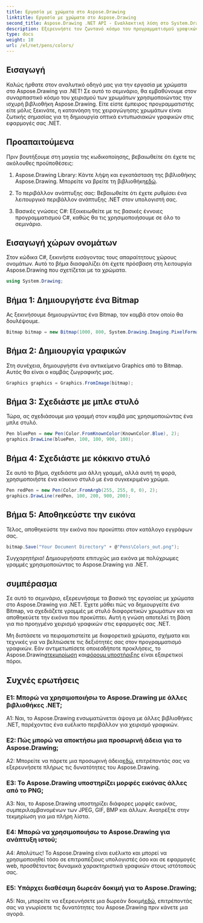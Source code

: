 ```yaml
---
title: Εργασία με χρώματα στο Aspose.Drawing
linktitle: Εργασία με χρώματα στο Aspose.Drawing
second_title: Aspose.Drawing .NET API - Εναλλακτική λύση στο System.Drawing.Common
description: Εξερευνήστε τον ζωντανό κόσμο του προγραμματισμού γραφικών στο .NET με το Aspose.Drawing. Δημιουργήστε εκπληκτικά γραφικά χωρίς κόπο.
type: docs
weight: 10
url: /el/net/pens/colors/
---
```

## Εισαγωγή

Καλώς ήρθατε στον αναλυτικό οδηγό μας για την εργασία με χρώματα στο Aspose.Drawing για .NET! Σε αυτό το σεμινάριο, θα εμβαθύνουμε στον συναρπαστικό κόσμο του χειρισμού των χρωμάτων χρησιμοποιώντας την ισχυρή βιβλιοθήκη Aspose.Drawing. Είτε είστε έμπειρος προγραμματιστής είτε μόλις ξεκινάτε, η κατανόηση της χειραγώγησης χρωμάτων είναι ζωτικής σημασίας για τη δημιουργία οπτικά εντυπωσιακών γραφικών στις εφαρμογές σας .NET.

## Προαπαιτούμενα

Πριν βουτήξουμε στη μαγεία της κωδικοποίησης, βεβαιωθείτε ότι έχετε τις ακόλουθες προϋποθέσεις:

1.  Aspose.Drawing Library: Κάντε λήψη και εγκατάσταση της βιβλιοθήκης Aspose.Drawing. Μπορείτε να βρείτε τη βιβλιοθήκη[εδώ](https://releases.aspose.com/drawing/net/).

2. Το περιβάλλον ανάπτυξης σας: Βεβαιωθείτε ότι έχετε ρυθμίσει ένα λειτουργικό περιβάλλον ανάπτυξης .NET στον υπολογιστή σας.

3. Βασικές γνώσεις C#: Εξοικειωθείτε με τις βασικές έννοιες προγραμματισμού C#, καθώς θα τις χρησιμοποιήσουμε σε όλο το σεμινάριο.

## Εισαγωγή χώρων ονομάτων

Στον κώδικα C#, ξεκινήστε εισάγοντας τους απαραίτητους χώρους ονομάτων. Αυτό το βήμα διασφαλίζει ότι έχετε πρόσβαση στη λειτουργία Aspose.Drawing που σχετίζεται με τα χρώματα.

```csharp
using System.Drawing;
```

## Βήμα 1: Δημιουργήστε ένα Bitmap

Ας ξεκινήσουμε δημιουργώντας ένα Bitmap, τον καμβά στον οποίο θα δουλέψουμε.

```csharp
Bitmap bitmap = new Bitmap(1000, 800, System.Drawing.Imaging.PixelFormat.Format32bppPArgb);
```

## Βήμα 2: Δημιουργία γραφικών

Στη συνέχεια, δημιουργήστε ένα αντικείμενο Graphics από το Bitmap. Αυτός θα είναι ο καμβάς ζωγραφικής μας.

```csharp
Graphics graphics = Graphics.FromImage(bitmap);
```

## Βήμα 3: Σχεδιάστε με μπλε στυλό

Τώρα, ας σχεδιάσουμε μια γραμμή στον καμβά μας χρησιμοποιώντας ένα μπλε στυλό.

```csharp
Pen bluePen = new Pen(Color.FromKnownColor(KnownColor.Blue), 2);
graphics.DrawLine(bluePen, 100, 100, 900, 100);
```

## Βήμα 4: Σχεδιάστε με κόκκινο στυλό

Σε αυτό το βήμα, σχεδιάστε μια άλλη γραμμή, αλλά αυτή τη φορά, χρησιμοποιήστε ένα κόκκινο στυλό με ένα συγκεκριμένο χρώμα.

```csharp
Pen redPen = new Pen(Color.FromArgb(255, 255, 0, 0), 2);
graphics.DrawLine(redPen, 100, 200, 900, 200);
```

## Βήμα 5: Αποθηκεύστε την εικόνα

Τέλος, αποθηκεύστε την εικόνα που προκύπτει στον κατάλογο εγγράφων σας.

```csharp
bitmap.Save("Your Document Directory" + @"Pens\Colors_out.png");
```

Συγχαρητήρια! Δημιουργήσατε επιτυχώς μια εικόνα με πολύχρωμες γραμμές χρησιμοποιώντας το Aspose.Drawing για .NET.

## συμπέρασμα

Σε αυτό το σεμινάριο, εξερευνήσαμε τα βασικά της εργασίας με χρώματα στο Aspose.Drawing για .NET. Έχετε μάθει πώς να δημιουργείτε ένα Bitmap, να σχεδιάζετε γραμμές με στυλό διαφορετικών χρωμάτων και να αποθηκεύετε την εικόνα που προκύπτει. Αυτή η γνώση αποτελεί τη βάση για πιο προηγμένο χειρισμό γραφικών στις εφαρμογές σας .NET.

 Μη διστάσετε να πειραματιστείτε με διαφορετικά χρώματα, σχήματα και τεχνικές για να βελτιώσετε τις δεξιότητές σας στον προγραμματισμό γραφικών. Εάν αντιμετωπίσετε οποιεσδήποτε προκλήσεις, το Aspose.Drawing[τεκμηρίωση](https://reference.aspose.com/drawing/net/) και[φόρουμ υποστήριξης](https://forum.aspose.com/c/diagram/17) είναι εξαιρετικοί πόροι.

## Συχνές ερωτήσεις

### Ε1: Μπορώ να χρησιμοποιήσω το Aspose.Drawing με άλλες βιβλιοθήκες .NET;

A1: Ναι, το Aspose.Drawing ενσωματώνεται άψογα με άλλες βιβλιοθήκες .NET, παρέχοντας ένα ευέλικτο περιβάλλον για χειρισμό γραφικών.

### Ε2: Πώς μπορώ να αποκτήσω μια προσωρινή άδεια για το Aspose.Drawing;

 A2: Μπορείτε να πάρετε μια προσωρινή άδεια[εδώ](https://purchase.aspose.com/temporary-license/), επιτρέποντάς σας να εξερευνήσετε πλήρως τις δυνατότητες του Aspose.Drawing.

### Ε3: Το Aspose.Drawing υποστηρίζει μορφές εικόνας άλλες από το PNG;

A3: Ναι, το Aspose.Drawing υποστηρίζει διάφορες μορφές εικόνας, συμπεριλαμβανομένων των JPEG, GIF, BMP και άλλων. Ανατρέξτε στην τεκμηρίωση για μια πλήρη λίστα.

### Ε4: Μπορώ να χρησιμοποιήσω το Aspose.Drawing για ανάπτυξη ιστού;

Α4: Απολύτως! Το Aspose.Drawing είναι ευέλικτο και μπορεί να χρησιμοποιηθεί τόσο σε επιτραπέζιους υπολογιστές όσο και σε εφαρμογές web, προσθέτοντας δυναμικά χαρακτηριστικά γραφικών στους ιστότοπούς σας.

### Ε5: Υπάρχει διαθέσιμη δωρεάν δοκιμή για το Aspose.Drawing;

 A5: Ναι, μπορείτε να εξερευνήσετε μια δωρεάν δοκιμή[εδώ](https://releases.aspose.com/drawing/net/), επιτρέποντάς σας να γνωρίσετε τις δυνατότητες του Aspose.Drawing πριν κάνετε μια αγορά.
